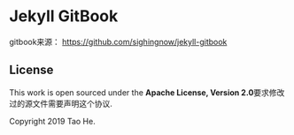 # Jekyll GitBook

gitbook来源：
https://github.com/sighingnow/jekyll-gitbook

## License

This work is open sourced under the **Apache License, Version 2.0**要求修改过的源文件需要声明这个协议.

Copyright 2019 Tao He.

